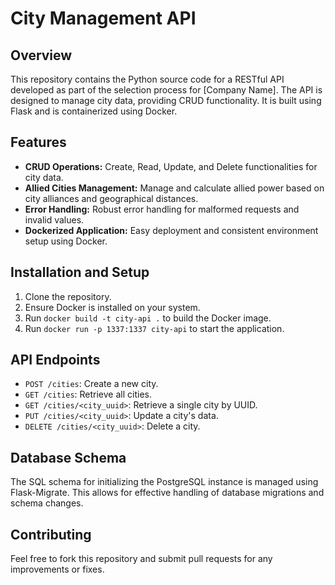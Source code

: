 # City Management API

## Overview
This repository contains the Python source code for a RESTful API developed as part of the selection process for [Company Name]. The API is designed to manage city data, providing CRUD functionality. It is built using Flask and is containerized using Docker.

## Features
- **CRUD Operations:** Create, Read, Update, and Delete functionalities for city data.
- **Allied Cities Management:** Manage and calculate allied power based on city alliances and geographical distances.
- **Error Handling:** Robust error handling for malformed requests and invalid values.
- **Dockerized Application:** Easy deployment and consistent environment setup using Docker.

## Installation and Setup
1. Clone the repository.
2. Ensure Docker is installed on your system.
3. Run `docker build -t city-api .` to build the Docker image.
4. Run `docker run -p 1337:1337 city-api` to start the application.

## API Endpoints
- `POST /cities`: Create a new city.
- `GET /cities`: Retrieve all cities.
- `GET /cities/<city_uuid>`: Retrieve a single city by UUID.
- `PUT /cities/<city_uuid>`: Update a city's data.
- `DELETE /cities/<city_uuid>`: Delete a city.

## Database Schema
The SQL schema for initializing the PostgreSQL instance is managed using Flask-Migrate. This allows for effective handling of database migrations and schema changes.

## Contributing
Feel free to fork this repository and submit pull requests for any improvements or fixes.
